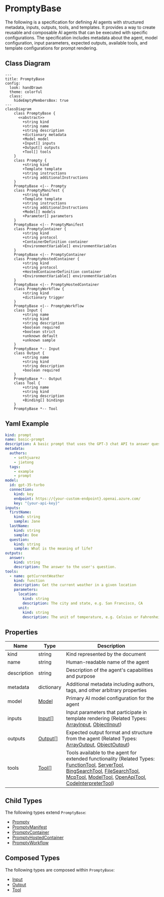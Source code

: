 # PromptyBase

The following is a specification for defining AI agents with structured metadata, inputs, outputs, tools, and templates.
It provides a way to create reusable and composable AI agents that can be executed with specific configurations.
The specification includes metadata about the agent, model configuration, input parameters, expected outputs,
available tools, and template configurations for prompt rendering.

## Class Diagram

```mermaid
---
title: PromptyBase
config:
  look: handDrawn
  theme: colorful
  class:
    hideEmptyMembersBox: true
---
classDiagram
    class PromptyBase {
      <<abstract>>
        +string kind
        +string name
        +string description
        +dictionary metadata
        +Model model
        +Input[] inputs
        +Output[] outputs
        +Tool[] tools
    }
    class Prompty {
        +string kind
        +Template template
        +string instructions
        +string additionalInstructions
    }
    PromptyBase <|-- Prompty
    class PromptyManifest {
        +string kind
        +Template template
        +string instructions
        +string additionalInstructions
        +Model[] models
        +Parameter[] parameters
    }
    PromptyBase <|-- PromptyManifest
    class PromptyContainer {
        +string kind
        +string protocol
        +ContainerDefinition container
        +EnvironmentVariable[] environmentVariables
    }
    PromptyBase <|-- PromptyContainer
    class PromptyHostedContainer {
        +string kind
        +string protocol
        +HostedContainerDefinition container
        +EnvironmentVariable[] environmentVariables
    }
    PromptyBase <|-- PromptyHostedContainer
    class PromptyWorkflow {
        +string kind
        +dictionary trigger
    }
    PromptyBase <|-- PromptyWorkflow
    class Input {
        +string name
        +string kind
        +string description
        +boolean required
        +boolean strict
        +unknown default
        +unknown sample
    }
    PromptyBase *-- Input
    class Output {
        +string name
        +string kind
        +string description
        +boolean required
    }
    PromptyBase *-- Output
    class Tool {
        +string name
        +string kind
        +string description
        +Binding[] bindings
    }
    PromptyBase *-- Tool
```

## Yaml Example

```yaml
kind: prompt
name: basic-prompt
description: A basic prompt that uses the GPT-3 chat API to answer questions
metadata:
  authors:
    - sethjuarez
    - jietong
  tags:
    - example
    - prompt
model:
  id: gpt-35-turbo
  connection:
    kind: key
    endpoint: https://{your-custom-endpoint}.openai.azure.com/
    key: "{your-api-key}"
inputs:
  firstName:
    kind: string
    sample: Jane
  lastName:
    kind: string
    sample: Doe
  question:
    kind: string
    sample: What is the meaning of life?
outputs:
  answer:
    kind: string
    description: The answer to the user's question.
tools:
  - name: getCurrentWeather
    kind: function
    description: Get the current weather in a given location
    parameters:
      location:
        kind: string
        description: The city and state, e.g. San Francisco, CA
      unit:
        kind: string
        description: The unit of temperature, e.g. Celsius or Fahrenheit

```

## Properties

| Name | Type | Description |
| ---- | ---- | ----------- |
| kind | string | Kind represented by the document  |
| name | string | Human-readable name of the agent  |
| description | string | Description of the agent&#39;s capabilities and purpose  |
| metadata | dictionary | Additional metadata including authors, tags, and other arbitrary properties  |
| model | [Model](Model.md) | Primary AI model configuration for the agent  |
| inputs | [Input[]](Input.md) | Input parameters that participate in template rendering (Related Types: [ArrayInput](ArrayInput.md), [ObjectInput](ObjectInput.md)) |
| outputs | [Output[]](Output.md) | Expected output format and structure from the agent (Related Types: [ArrayOutput](ArrayOutput.md), [ObjectOutput](ObjectOutput.md)) |
| tools | [Tool[]](Tool.md) | Tools available to the agent for extended functionality (Related Types: [FunctionTool](FunctionTool.md), [ServerTool](ServerTool.md), [BingSearchTool](BingSearchTool.md), [FileSearchTool](FileSearchTool.md), [McpTool](McpTool.md), [ModelTool](ModelTool.md), [OpenApiTool](OpenApiTool.md), [CodeInterpreterTool](CodeInterpreterTool.md)) |

## Child Types

The following types extend `PromptyBase`:

- [Prompty](Prompty.md)
- [PromptyManifest](PromptyManifest.md)
- [PromptyContainer](PromptyContainer.md)
- [PromptyHostedContainer](PromptyHostedContainer.md)
- [PromptyWorkflow](PromptyWorkflow.md)

## Composed Types

The following types are composed within `PromptyBase`:

- [Input](Input.md)
- [Output](Output.md)
- [Tool](Tool.md)
